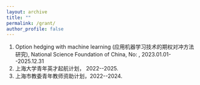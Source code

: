 ```yaml
---
layout: archive
title: ""
permalink: /grant/
author_profile: false
---
```


1. Option hedging with machine learning (应用机器学习技术的期权对冲方法研究), National Science Foundation of China, No:  , 2023.01.01--2025.12.31
2. 上海大学青年英才起航计划， 2022--2025.
3. 上海市教委青年教师资助计划，2022--2024.